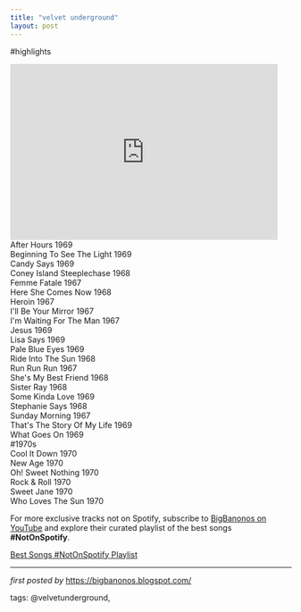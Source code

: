 ```yaml
---
title: "velvet underground"
layout: post
---
```

#highlights <br />
<iframe allowfullscreen="" frameborder="0" height="315" src="https://www.youtube.com/embed/V4hf7Ja3wgw?list=PLtuNtuTatqI0PI3H-RceSUiTS8ob7smEr" width="95%"></iframe><br />
After Hours 1969<br />
Beginning To See The Light 1969<br />
Candy Says 1969 <br />
Coney Island Steeplechase 1968<br />
Femme Fatale 1967<br />
Here She Comes Now 1968<br />
Heroin 1967<br />
I'll Be Your Mirror 1967<br />
I'm Waiting For The Man 1967<br />
Jesus 1969<br />
Lisa Says 1969<br />
Pale Blue Eyes 1969 <br />
Ride Into The Sun 1968<br />
Run Run Run 1967<br />
She's My Best Friend 1968<br />
Sister Ray 1968<br />
Some Kinda Love 1969<br />
Stephanie Says 1968<br />
Sunday Morning 1967<br />
That's The Story Of My Life 1969<br />
What Goes On 1969 <br />
#1970s <br />
Cool It Down 1970<br />
New Age 1970<br />
Oh! Sweet Nothing 1970<br />
Rock & Roll 1970<br />
Sweet Jane 1970<br />
Who Loves The Sun 1970<br />

<!--Subscribe and Playlist Links-->
<div>
    <p>For more exclusive tracks not on Spotify, subscribe to <a href="https://www.youtube.com/@BigBanonos" target="_blank">BigBanonos on YouTube</a> and explore their curated playlist of the best songs <strong>#NotOnSpotify</strong>.</p>
    <p><a href="https://www.youtube.com/playlist?list=PLtuNtuTatqI0kFahUCbtbfenC_ET5O_tr" target="_blank">Best Songs #NotOnSpotify Playlist<br /></a></p></div>

<hr />

<p><em>first posted by</em> <a href="https://bigbanonos.blogspot.com/" rel="noopener" target="_new">https://bigbanonos.blogspot.com/</a></p>

<p>tags: @velvetunderground,</p>
